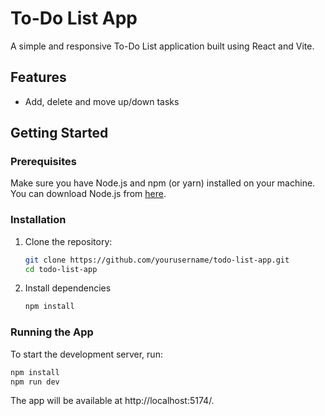 # To-Do List App

A simple and responsive To-Do List application built using React and Vite.

## Features

- Add, delete and move up/down tasks

## Getting Started

### Prerequisites

Make sure you have Node.js and npm (or yarn) installed on your machine. You can download Node.js from [here](https://nodejs.org/).

### Installation

1. Clone the repository:
   ```bash
   git clone https://github.com/yourusername/todo-list-app.git
   cd todo-list-app

2. Install dependencies
    ```bash
    npm install
    ```
### Running the App
To start the development server, run:
```bash
npm install
npm run dev
```
The app will be available at http://localhost:5174/.

